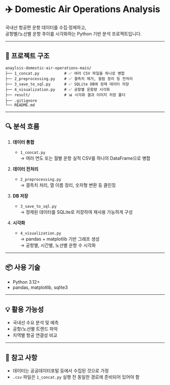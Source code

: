 # ✈️ Domestic Air Operations Analysis

국내선 항공편 운항 데이터를 수집·정제하고,  
공항별/노선별 운항 추이를 시각화하는 Python 기반 분석 프로젝트입니다.

---

## 📁 프로젝트 구조

```
anaylsis-domestic-air-operations-main/
├── 1_concat.py           # ✅ 여러 CSV 파일을 하나로 병합
├── 2_preprocessing.py    # ✅ 결측치 제거, 컬럼 정리 등 전처리
├── 3_save_to_sql.py      # ✅ SQLite DB에 정제 데이터 저장
├── 4_visualization.py    # ✅ 공항별 운항량 시각화
├── result/               # 📊 시각화 결과 이미지 저장 폴더
├── .gitignore
└── README.md
```

---

## 🔍 분석 흐름

1. **데이터 통합**
   - `1_concat.py`  
     → 여러 연도 또는 월별 운항 실적 CSV를 하나의 DataFrame으로 병합

2. **데이터 전처리**
   - `2_preprocessing.py`  
     → 결측치 처리, 열 이름 정리, 숫자형 변환 등 클린징

3. **DB 저장**
   - `3_save_to_sql.py`  
     → 정제된 데이터를 SQLite로 저장하여 재사용 가능하게 구성

4. **시각화**
   - `4_visualization.py`  
     → pandas + matplotlib 기반 그래프 생성  
     → 공항별, 시간별, 노선별 운항 수 시각화

---

## 📦 사용 기술

- Python 3.12+
- pandas, matplotlib, sqlite3

---

## 💡 활용 가능성

- 국내선 수요 분석 및 예측
- 공항/노선별 트렌드 파악
- 지역별 항공 연결성 비교

---

## 📌 참고 사항

- 데이터는 공공데이터포털 등에서 수집된 것으로 가정
- `.csv` 파일은 `1_concat.py` 실행 전 동일한 경로에 준비되어 있어야 함

